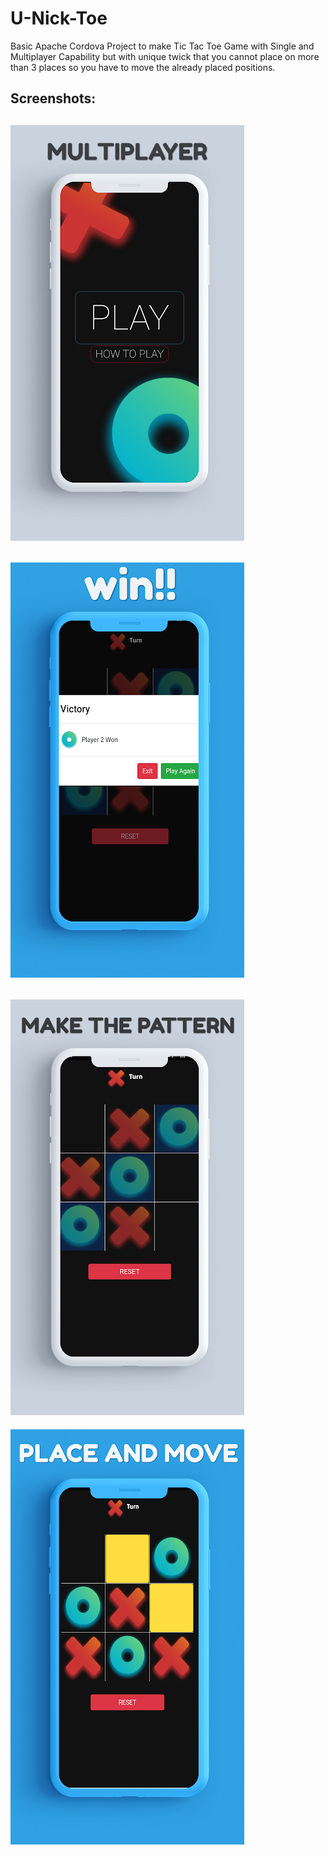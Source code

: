 # U-Nick-Toe
Basic Apache Cordova Project to make Tic Tac Toe Game with Single and Multiplayer Capability but with unique twick that you cannot place on more than 3 places so you have to move the already placed positions.

Screenshots:
---
![](https://github.com/Mayank-MP05/U-Nick-Toe/blob/master/screenshots/unicktoe%20(1).png?raw=true)
---
![](https://github.com/Mayank-MP05/U-Nick-Toe/blob/master/screenshots/unicktoe%20(2).png?raw=true)
---
![](https://github.com/Mayank-MP05/U-Nick-Toe/blob/master/screenshots/unicktoe%20(3).png?raw=true)
---
![](https://github.com/Mayank-MP05/U-Nick-Toe/blob/master/screenshots/unicktoe%20(4).png?raw=true)

